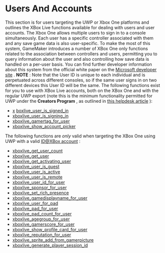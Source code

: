 # Users And Accounts

This section is for users targeting the UWP or Xbox One platforms and
outlines the XBox Live functions available for dealing with users and
user accounts. The Xbox One allows multiple users to sign in to a
console simultaneously. Each user has a specific controller associated
with them and any save game data is also user-specific. To make the most
of this system, GameMaker introduces a number of XBox One only functions
related to the association between controllers and users, permitting you
to query information about the user and also controlling how save data
is handled on a per-user basis. You can find further developer
information about this system from the official white paper on the
[Microsoft developer
site](https://developer.xboxlive.com/en-us/platform/development/education/Documents/Users,%20Controllers,%20and%20Pairing%20-%20Identity%20on%20Xbox%20One.aspx)
. **NOTE** : Note that the User ID is unique to each individual and is
perpetuated across different consoles, so if the same user signs in on
two different devices this User ID will be the same. The following
functions exist for you to use with XBox Live accounts, both on the XBox
One and with the regular UWP export (note this is the minimum
functionality permitted for UWP under the **Creators Program** , as
outlined in [this helpdesk
article](https://help.yoyogames.com/hc/en-us/articles/115002091531-Adding-Xbox-Live-Support-To-Your-UWP-Projects)
):

-   [x](xboxlive_user_is_signed_in)
    [boxlive_user_is_signed_in](xboxlive_user_is_signed_in)
-   [xboxlive_user_is_signing_in](xboxlive_user_is_signing_in)
-   [xboxlive_gamertag_for_user](xboxlive_gamertag_for_user)
-   [xboxlive_show_account_picker](xboxlive_show_account_picker)

The following functions are *only* valid when targeting the XBox One
using UWP with a valid [ID@XBox
account](https://www.xbox.com/es-ES/developers/id) :

-   [xboxlive_get_user_count](xboxlive_get_user_count)
-   [xboxlive_get_user](xboxlive_get_user)
-   [xboxlive_get_activating_user](xboxlive_get_activating_user)
-   [xboxlive_user_is_guest](xboxlive_user_is_guest)
-   [xboxlive_user_is_active](xboxlive_user_is_active)
-   [xboxlive_user_is_remote](xboxlive_user_is_remote)
-   [xboxlive_user_id_for_user](xboxlive_user_id_for_user)
-   [xboxlive_sponsor_for_user](xboxlive_sponsor_for_user)
-   [xboxlive_set_rich_presence](xboxlive_set_rich_presence)
-   [xboxlive_gamedisplayname_for_user](xboxlive_gamedisplayname_for_user)
-   [xboxlive_user_for_pad](xboxlive_user_for_pad)
-   [xboxlive_pad_for_user](xboxlive_pad_for_user)
-   [xboxlive_pad_count_for_user](xboxlive_pad_count_for_user)
-   [xboxlive_agegroup_for_user](xboxlive_agegroup_for_user)
-   [xboxlive_gamerscore_for_user](xboxlive_gamerscore_for_user)
-   [xboxlive_show_profile_card_for_user](xboxlive_show_profile_card_for_user)
-   [xboxlive_reputation_for_user](xboxlive_reputation_for_user)
-   [xboxlive_sprite_add_from_gamerpicture](xboxlive_sprite_add_from_gamerpicture)
-   [xboxlive_generate_player_session_id](xboxlive_generate_player_session_id)
